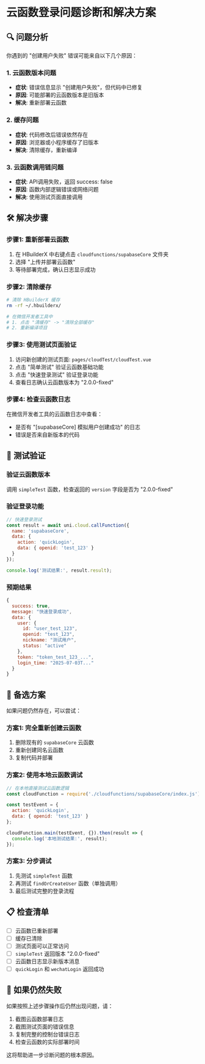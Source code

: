 # 云函数登录问题诊断和解决方案

## 🔍 问题分析

你遇到的 "创建用户失败" 错误可能来自以下几个原因：

### 1. 云函数版本问题
- **症状**: 错误信息显示 "创建用户失败"，但代码中已修复
- **原因**: 可能部署的云函数版本是旧版本
- **解决**: 重新部署云函数

### 2. 缓存问题
- **症状**: 代码修改后错误依然存在
- **原因**: 浏览器或小程序缓存了旧版本
- **解决**: 清除缓存，重新编译

### 3. 云函数调用链问题
- **症状**: API调用失败，返回 success: false
- **原因**: 函数内部逻辑错误或网络问题
- **解决**: 使用测试页面直接调用

## 🛠️ 解决步骤

### 步骤1: 重新部署云函数

1. 在 HBuilderX 中右键点击 `cloudfunctions/supabaseCore` 文件夹
2. 选择 "上传并部署云函数"
3. 等待部署完成，确认日志显示成功

### 步骤2: 清除缓存

```bash
# 清除 HBuilderX 缓存
rm -rf ~/.hbuilderx/

# 在微信开发者工具中
# 1. 点击 "清缓存" -> "清除全部缓存"
# 2. 重新编译项目
```

### 步骤3: 使用测试页面验证

1. 访问新创建的测试页面: `pages/cloudTest/cloudTest.vue`
2. 点击 "简单测试" 验证云函数基础功能
3. 点击 "快速登录测试" 验证登录功能
4. 查看日志确认云函数版本为 "2.0.0-fixed"

### 步骤4: 检查云函数日志

在微信开发者工具的云函数日志中查看：
- 是否有 "[supabaseCore] 模拟用户创建成功" 的日志
- 错误是否来自新版本的代码

## 🧪 测试验证

### 验证云函数版本
调用 `simpleTest` 函数，检查返回的 `version` 字段是否为 "2.0.0-fixed"

### 验证登录功能
```javascript
// 快速登录测试
const result = await uni.cloud.callFunction({
  name: 'supabaseCore',
  data: {
    action: 'quickLogin',
    data: { openid: 'test_123' }
  }
});

console.log('测试结果:', result.result);
```

### 预期结果
```javascript
{
  success: true,
  message: "快速登录成功",
  data: {
    user: {
      id: "user_test_123",
      openid: "test_123",
      nickname: "测试用户",
      status: "active"
    },
    token: "token_test_123_...",
    login_time: "2025-07-03T..."
  }
}
```

## 🔧 备选方案

如果问题仍然存在，可以尝试：

### 方案1: 完全重新创建云函数
1. 删除现有的 `supabaseCore` 云函数
2. 重新创建同名云函数
3. 复制代码并部署

### 方案2: 使用本地云函数调试
```javascript
// 在本地直接测试云函数逻辑
const cloudFunction = require('./cloudfunctions/supabaseCore/index.js');

const testEvent = {
  action: 'quickLogin',
  data: { openid: 'test_123' }
};

cloudFunction.main(testEvent, {}).then(result => {
  console.log('本地测试结果:', result);
});
```

### 方案3: 分步调试
1. 先测试 `simpleTest` 函数
2. 再测试 `findOrCreateUser` 函数（单独调用）
3. 最后测试完整的登录流程

## 📋 检查清单

- [ ] 云函数已重新部署
- [ ] 缓存已清除
- [ ] 测试页面可以正常访问
- [ ] `simpleTest` 返回版本 "2.0.0-fixed"
- [ ] 云函数日志显示新版本消息
- [ ] `quickLogin` 和 `wechatLogin` 返回成功

## 🚨 如果仍然失败

如果按照上述步骤操作后仍然出现问题，请：

1. 截图云函数部署日志
2. 截图测试页面的错误信息
3. 复制完整的控制台错误日志
4. 检查云函数的实际部署时间

这将帮助进一步诊断问题的根本原因。
